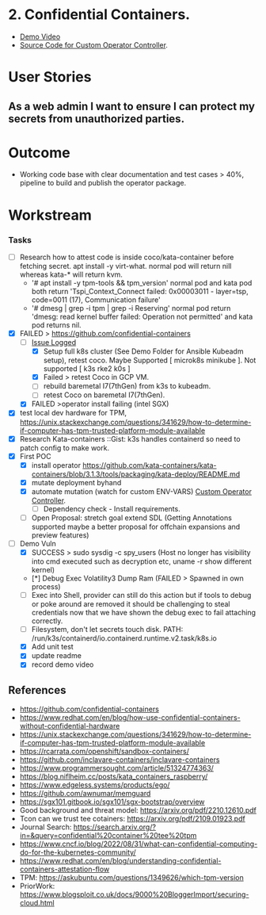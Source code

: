 # 2. Confidential Containers.

- [Demo Video](https://ody.sh/zQKz7A8sNi)
- [Source Code for Custom Operator Controller](https://github.com/Cypherpunk-Labs/akash-confidential-containers-operator).

# User Stories

## As a web admin I want to ensure I can protect my secrets from unauthorized parties.

# Outcome

- Working code base with clear documentation and test cases > 40%, pipeline to build and publish the operator package.

# Workstream

### Tasks

- [ ] Research how to attest code is inside coco/kata-container before fetching secret. apt install -y virt-what. normal pod will return nill whereas kata-* will return kvm.
  - '# apt install -y tpm-tools && tpm_version' normal pod and kata pod both return 'Tspi_Context_Connect failed: 0x00003011 - layer=tsp, code=0011 (17), Communication failure'
  - '# dmesg | grep -i tpm | grep -i Reserving' normal pod return 'dmesg: read kernel buffer failed: Operation not permitted' and kata pod returns nil.
- [x] FAILED > https://github.com/confidential-containers
  - [ ] [Issue Logged](https://github.com/confidential-containers/operator/issues/258)
      - [X] Setup full k8s cluster (See Demo Folder for Ansible Kubeadm setup), retest coco. Maybe Supported [ microk8s minikube ]. Not supported [ k3s rke2 k0s ]
      - [X] Failed > retest Coco in GCP VM.
      - [ ] rebuild baremetal I7(7thGen) from k3s to kubeadm.
      - [ ] retest Coco on baremetal I7(7thGen).
  - [x] FAILED >operator install failing (intel SGX)
- [x] test local dev hardware for TPM, https://unix.stackexchange.com/questions/341629/how-to-determine-if-computer-has-tpm-trusted-platform-module-available
- [x] Research Kata-containers ::Gist: k3s handles containerd so need to patch config to make work.
- [x] First POC
  - [x] install operator https://github.com/kata-containers/kata-containers/blob/3.1.3/tools/packaging/kata-deploy/README.md
  - [x] mutate deployment byhand
  - [x] automate mutation (watch for custom ENV-VARS) [Custom Operator Controller](https://github.com/Cypherpunk-Labs/akash-confidential-containers-operator).
    - [ ] Dependency check - Install requirements.
  - [ ] Open Proposal: stretch goal extend SDL (Getting Annotations supported maybe a better proposal for offchain expansions and preview features)
- [ ] Demo Vuln
  - [x] SUCCESS > sudo sysdig -c spy_users (Host no longer has visibility into cmd executed such as decryption etc, uname -r show different kernel)
  - [*] Debug Exec Volatility3 Dump Ram (FAILED > Spawned in own process)
  - [ ] Exec into Shell, provider can still do this action but if tools to debug or poke around are removed it should be challenging to steal credentials now that we have shown the debug exec to fail attaching correctly.
  - [ ] Filesystem, don't let secrets touch disk. PATH: /run/k3s/containerd/io.containerd.runtime.v2.task/k8s.io
  - [x] Add unit test
  - [x] update readme
  - [x] record demo video

## References 

- https://github.com/confidential-containers
- https://www.redhat.com/en/blog/how-use-confidential-containers-without-confidential-hardware
- https://unix.stackexchange.com/questions/341629/how-to-determine-if-computer-has-tpm-trusted-platform-module-available
- https://rcarrata.com/openshift/sandbox-containers/
- https://github.com/inclavare-containers/inclavare-containers
- https://www.programmersought.com/article/51324774363/
- https://blog.niflheim.cc/posts/kata_containers_raspberry/
- https://www.edgeless.systems/products/ego/
- https://github.com/awnumar/memguard
- https://sgx101.gitbook.io/sgx101/sgx-bootstrap/overview
- Good background and threat model: https://arxiv.org/pdf/2210.12610.pdf
- Tcon can we trust tee cotainers: https://arxiv.org/pdf/2109.01923.pdf
- Journal Search: https://search.arxiv.org/?in=&query=confidential%20container%20tee%20tpm
- https://www.cncf.io/blog/2022/08/31/what-can-confidential-computing-do-for-the-kubernetes-community/
- https://www.redhat.com/en/blog/understanding-confidential-containers-attestation-flow
- TPM: https://askubuntu.com/questions/1349626/which-tpm-version
- PriorWork: https://www.blogsploit.co.uk/docs/9000%20BloggerImport/securing-cloud.html
